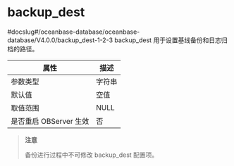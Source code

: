 backup_dest 
================================
#docslug#/oceanbase-database/oceanbase-database/V4.0.0/backup_dest-1-2-3
backup_dest 用于设置基线备份和日志归档的路径。


|      **属性**      | **描述** |
|------------------|--------|
| 参数类型             | 字符串    |
| 默认值              | 空值     |
| 取值范围             | NULL   |
| 是否重启 OBServer 生效 | 否      |


> **注意**
> 
> 备份进行过程中不可修改 backup_dest 配置项。
